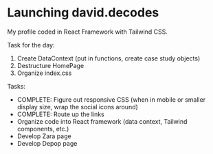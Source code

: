 # Launching david.decodes

My profile coded in React Framework with Tailwind CSS.

Task for the day:

1. Create DataContext (put in functions, create case study objects)
2. Destructure HomePage
3. Organize index.css

Tasks:

- COMPLETE: Figure out responsive CSS (when in mobile or smaller display size, wrap the social icons around)
- COMPLETE: Route up the links
- Organize code into React framework (data context, Tailwind components, etc.)
- Develop Zara page
- Develop Depop page
